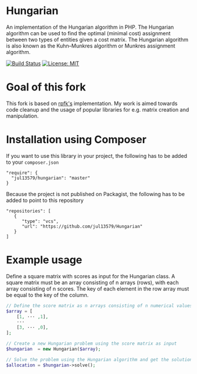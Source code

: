# Hungarian
An implementation of the Hungarian algorithm in PHP. The Hungarian algorithm can be used to find the optimal (minimal cost) assignment between two types of entities given a cost matrix. The Hungarian algorithm is also known as the Kuhn–Munkres algorithm or Munkres assignment algorithm.

[![Build Status](https://travis-ci.org/jul13579/Hungarian.svg?branch=master)](https://travis-ci.org/jul13579/Hungarian)
[![License: MIT](https://img.shields.io/badge/License-MIT-yellow.svg)](https://github.com/jul13579/Hungarian/blob/master/LICENSE)

# Goal of this fork
This fork is based on [rpfk's](https://github.com/rpfk/Hungarian) implementation. My work is aimed towards code cleanup and the usage of popular libraries for e.g. matrix creation and manipulation.

# Installation using Composer
If you want to use this library in your project, the following has to be added to your `composer.json`

```
"require": {
  "jul13579/hungarian": "master"
}
```

Because the project is not published on Packagist, the following has to be added to point to this repository

```
"repositories": [
   {
      "type": "vcs",
      "url": "https://github.com/jul13579/Hungarian"
   }
]
```

# Example usage
Define a square matrix with scores as input for the Hungarian class. A square matrix must be an array consisting of n arrays (rows), with each array consisting of n scores.
The key of each element in the row array must be equal to the key of the column.
```php
// Define the score matrix as n arrays consisting of n numerical values
$array = [
    [1, ··· ,1],
    ···
    [3, ··· ,0],
];

// Create a new Hungarian problem using the score matrix as input
$hungarian  = new Hungarian($array);

// Solve the problem using the Hungarian algorithm and get the solution as an array with the row and column as key and value, respectively
$allocation = $hungarian->solve();
```
